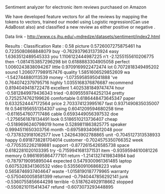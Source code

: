 Sentiment analyzer for electronic item reviews purchased on Amazon

 We have developed feature vectors for all the reviews by mapping the tokens to vectors, trained our
 model using Logistic regression(Can use AdaBosst also) and classified a new review as either positive 
 or negative .


Data link - http://www.cs.jhu.edu/~mdredze/datasets/sentiment/index2.html


Results :
Classification Rate : 0.58
picture 0.5726007275875461
ha 0.7235080868848079
buy -0.7629379631373924
easy 1.6363512489545333
you 1.1106122444987225
n't -2.1255155610206775
then -1.0814153857296298
bit 0.6188883304905058
perfect 1.0060243838094267
little 0.9709169922472474
lot 0.7072818349495202
sound 1.2060777989157476
quality 1.5851606529852609
wa -1.542744880113539
money -1.0735958595041888
've 0.7640742379795716
highly 1.0355168376876687
recommend 0.8194049418722478
excellent 1.4025381849747474
hour -0.5812849979436343
tried -0.8095559744252134
pretty 0.7252574762199626
comfortable 0.6186448473645347
paper 0.6332524447172564
price 2.703374123995167
fast 0.9371490835035007
fit 0.5461956551354307
using 0.6041209594680258
time -0.6116547607717486
cable 0.6593449056397532
doe -1.2756561878134491
look 0.5186510213736407
cheap -0.5189696240798019
home 0.5289811863825775
speaker 0.9994511650303756
month -0.6975893406612048
poor -0.7378329181062577
love 1.242643902788865
unit -0.7045127313538933
happy 0.6918738281704014
customer -0.7024575350766352
week -0.7705352262189881
support -0.8772615426585738
space 0.6182281020103395
try -0.7159941681371531
item -0.9359594610081226
memory 0.9861695864777101
return -1.2141327419834984
bad -0.7879719095895044
expected 0.5479300961361485
laptop 0.6075328341360532
video 0.5355609106868223
value 0.5658746937404647
waste -1.0158190187779965
warranty -0.5750400058581399
returned -0.7940447856292141
junk -0.5360755856644298
terrible -0.5187624929118662
stopped -0.5508210115414347
refund -0.6073073293448895
